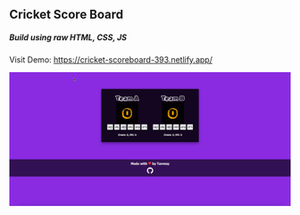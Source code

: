 ## Cricket Score Board

##### Build using raw HTML, CSS, JS

Visit Demo: <https://cricket-scoreboard-393.netlify.app/>

<img src="./static/screenshot.png">
